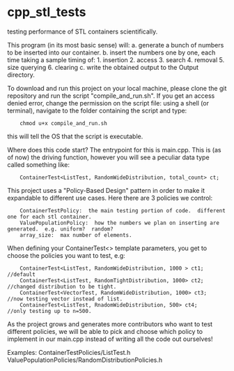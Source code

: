 # cpp_stl_tests
testing performance of STL containers scientifically.

This program (in its most basic sense) will:
a.  generate a bunch of numbers to be inserted into our container.
b.  insert the numbers one by one, each time taking a sample timing of:
	1.  insertion
	2.  access
	3.  search
	4.  removal
	5.  size querying
	6.  clearing
c.  write the obtained output to the Output directory.


To download and run this project on your local machine, please clone the git repository and run the script "compile_and_run.sh".  If you get an access denied error, change the permission on the script file:  using a shell (or terminal), navigate to the folder containing the script and type:

		chmod u+x compile_and_run.sh  
		
this will tell the OS that the script is executable.




Where does this code start?  The entrypoint for this is main.cpp.  This is (as of now) the driving function, however you will see a peculiar data type called something like:

		ContainerTest<ListTest, RandomWideDistribution, total_count> ct;
		
This project uses a "Policy-Based Design" pattern in order to make it expandable to different use cases.  Here there are 3 policies we control:

		ContainerTestPolicy:  the main testing portion of code.  different one for each stl container.
		ValuePopulationPolicy:  how the numbers we plan on inserting are generated.  e.g. uniform?  random?
		array_size:  max number of elements.

When defining your ContainerTest<> template parameters, you get to choose the policies you want to test, e.g:

		ContainerTest<ListTest, RandomWideDistribution, 1000 > ct1; 	//default
		ContainerTest<ListTest, RandomTightDistribution, 1000> ct2; 	//changed distribution to be tight.
		ContainerTest<VectorTest, RandomWideDistribution, 1000> ct3; 	//now testing vector instead of list.
		ContainerTest<ListTest, RnadomWideDistribution, 500> ct4; 		//only testing up to n=500.
		
		
		
		
As the project grows and generates more contributors who want to test different policies, we will be able to pick and choose which policy to implement in our main.cpp instead of writing all the code out ourselves!

Examples:		ContainerTestPolicies/ListTest.h
				ValuePopulationPolicies/RandomDistributionPolicies.h
				
